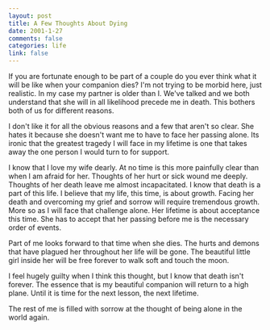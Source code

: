 ```yaml
--- 
layout: post
title: A Few Thoughts About Dying
date: 2001-1-27
comments: false
categories: life
link: false
---
```

If you are fortunate enough to be part of a couple do you ever think what it will be like when your          companion dies? I'm not trying to be morbid here, just realistic. In my case my partner is older          than I. We've talked and we both understand that she will in all likelihood precede me in death. This          bothers both of us for different reasons.

I don't like it for all the obvious reasons and a few that aren't so clear. She hates it because she          doesn't want me to have to face her passing alone. Its ironic that the greatest tragedy I will face          in my lifetime is one that takes away the one person I would turn to for support.

I know that I love my wife dearly. At no time is this more painfully clear than when I am afraid for          her. Thoughts of her hurt or sick wound me deeply. Thoughts of her death leave me almost incapacitated.          I know that death is a part of this life. I believe that my life, this time, is about growth. Facing          her death and overcoming my grief and sorrow will require tremendous growth. More so as I will face          that challenge alone. Her lifetime is about acceptance this time. She has to accept that her passing          before me is the necessary order of events.

Part of me looks forward to that time when she dies. The hurts and demons that have plagued her          throughout her life will be gone. The beautiful little girl inside her will be free forever to walk          soft and touch the moon.

I feel hugely guilty when I think this thought, but I know that death isn't          forever. The essence that is my beautiful companion will return to a high plane. Until it is time for the         next lesson, the next lifetime.

The rest of me is filled with sorrow at the thought of being alone in the          world again.
